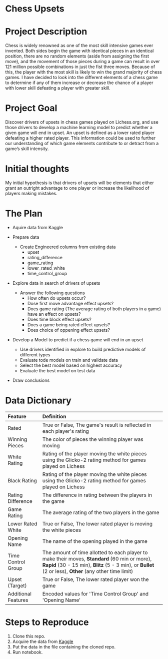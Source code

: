 # Chess Upsets

# Project Description 

Chess is widely renowned as one of the most skill intensive games ever invented. Both sides begin the game with identical pieces in an identical position, there are no random elements (aside from assigning the first move), and the movement of those pieces during a game can result in over 121 million possible combinations in just the fist three moves. Because of this, the player with the most skill is likely to win the grand majority of chess games. I have decided to look into the different elements of a chess game to determine if any of them increase or decrease the chance of a player with lower skill defeating a player with greater skill.

# Project Goal

Discover drivers of upsets in chess games played on Lichess.org, and use those drivers to develop a machine learning model to predict whether a given game will end in upset. An upset is defined as a lower rated player defeating a higher rated player. This information could be used to further our understanding of which game elements contribute to or detract from a game’s skill intensity.

# Initial thoughts

My initial hypothesis is that drivers of upsets will be elements that either grant an outright advantage to one player or increase the likelihood of players making mistakes.

# The Plan

* Aquire data from Kaggle

* Prepare data
    * Create Engineered columns from existing data
        * upset
        * rating_difference
        * game_rating
        * lower_rated_white
        * time_control_group

* Explore data in search of drivers of upsets
    * Answer the following questions
        * How often do upsets occur?
        * Dose first move advantage effect upsets?
        * Does game rating (The average rating of both players in a game) have an effect on upsets?
        * Does time block effect upsets?
        * Does a game being rated effect upsets?
        * Does choice of oppening effect upsets?

* Develop a Model to predict if a chess game will end in an upset 
    * Use drivers identified in explore to build predictive models of different types 
    * Evaluate tode models on train and validate data
    * Select the best model based on highest accuracy 
    * Evaluate the best model on test data

* Draw conclusions

# Data Dictionary

| Feature | Definition |
|:--------|:-----------|
|Rated| True or False, The game's result is reflected in each player's rating|
|Winning Pieces| The color of pieces the winning player was moving|
|White Rating| Rating of the player moving the white pieces using the Glicko-2 rating method for games played on Lichess|
|Black Rating| Rating of the player moving the white pieces using the Glicko-2 rating method for games played on Lichess|
|Rating Difference| The difference in rating between the players in the game|
|Game Rating| The average rating of the two players in the game|
|Lower Rated White| True or False, The lower rated player is moving the white pieces|
|Opening Name| The name of the opening played in the game|
|Time Control Group| The amount of time allotted to each player to make their moves, **Standard** (60 min or more), **Rapid** (30 - 15 min), **Blitz** (5 - 3 min), or **Bullet** (2 or less), **Other** (any other time limit)|
|Upset (Target)| True or False, The lower rated player won the game|
|Additional Features|Encoded values for 'Time Control Group' and 'Opening Name'|

# Steps to Reproduce 
1) Clone this repo.
2) Acquire the data from [Kaggle](https://www.kaggle.com/datasnaek/chess)
3) Put the data in the file containing the cloned repo.
4) Run notebook.
